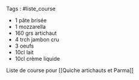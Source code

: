 Tags : #liste_course

- 1 pâte brisée 
- 1 mozzarella
- 160 grs artichaut
- 4 trch jambon cru
- 3 oeufs 
- 10cl lait
- 10cl crème liquide 

Liste de course pour [[Quiche artichauts et Parma]]